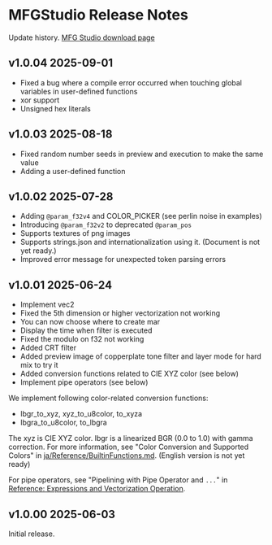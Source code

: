 # MFGStudio Release Notes

Update history. [MFG Studio download page](https://modernfilterlanguageforgpu.org/download/)

## v1.0.04 2025-09-01

- Fixed a bug where a compile error occurred when touching global variables in user-defined functions 
- xor support 
- Unsigned hex literals

## v1.0.03 2025-08-18

- Fixed random number seeds in preview and execution to make the same value 
- Adding a user-defined function

## v1.0.02 2025-07-28

- Adding `@param_f32v4` and COLOR_PICKER (see perlin noise in examples) 
- Introducing `@param_f32v2` to deprecated `@param_pos` 
- Supports textures of png images 
- Supports strings.json and internationalization using it. (Document is not yet ready.)
- Improved error message for unexpected token parsing errors

## v1.0.01 2025-06-24

- Implement vec2
- Fixed the 5th dimension or higher vectorization not working
- You can now choose where to create mar
- Display the time when filter is executed
- Fixed the modulo on f32 not working
- Added CRT filter
- Added preview image of copperplate tone filter and layer mode for hard mix to try it
- Added conversion functions related to CIE XYZ color (see below)
- Implement pipe operators (see below)

We implement following color-related conversion functions:

- lbgr_to_xyz, xyz_to_u8color, to_xyza
- lbgra_to_u8color, to_lbgra

The xyz is CIE XYZ color. lbgr is a linearized BGR (0.0 to 1.0) with gamma correction.
For more information, see "Color Conversion and Supported Colors" in [ja/Reference/BuiltinFunctions.md](../ja/Reference/BuiltinFunctions.md). (English version is not yet ready)

For pipe operators, see "Pipelining with Pipe Operator and `...`" in [Reference: Expressions and Vectorization Operation](Reference/Expression.md).

## v1.0.00 2025-06-03

Initial release.